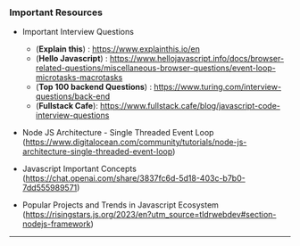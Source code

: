 ### Important Resources 








- Important Interview Questions 
    - (**Explain this**) : https://www.explainthis.io/en
    - (**Hello Javascript**) : https://www.hellojavascript.info/docs/browser-related-questions/miscellaneous-browser-questions/event-loop-microtasks-macrotasks
    - (**Top 100 backend Questions**) : https://www.turing.com/interview-questions/back-end
    - (**Fullstack Cafe**): https://www.fullstack.cafe/blog/javascript-code-interview-questions 

- Node JS Architecture - Single Threaded Event Loop (https://www.digitalocean.com/community/tutorials/node-js-architecture-single-threaded-event-loop)

- Javascript Important Concepts (https://chat.openai.com/share/3837fc6d-5d18-403c-b7b0-7dd555989571)

- Popular Projects and Trends in Javascript Ecosystem (https://risingstars.js.org/2023/en?utm_source=tldrwebdev#section-nodejs-framework)

--------


